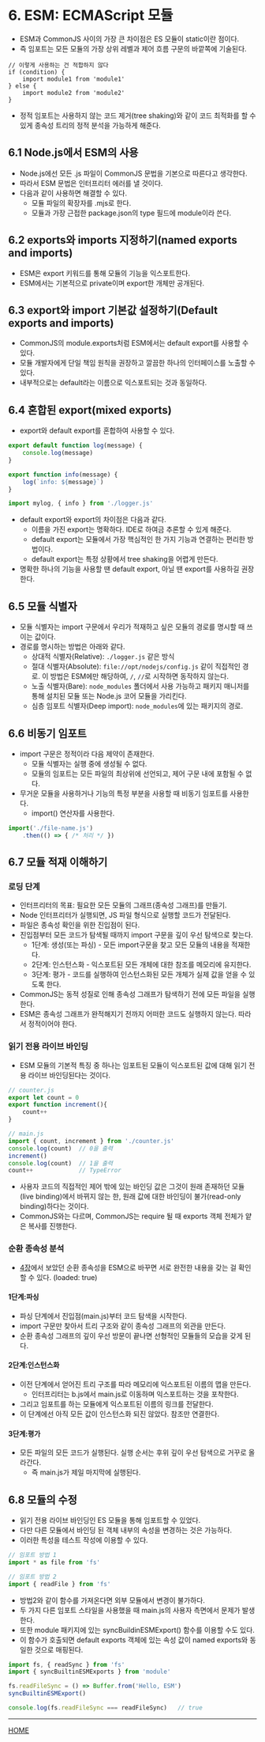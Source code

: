 # 6. ESM: ECMAScript 모듈

- ESM과 CommonJS 사이의 가장 큰 차이점은 ES 모듈이 static이란 점이다.
- 즉 임포트는 모든 모듈의 가장 상위 레벨과 제어 흐름 구문의 바깥쪽에 기술된다.

```
// 이렇게 사용하는 건 적합하지 않다
if (condition) {
    import module1 from 'module1'
} else {
    import module2 from 'module2'
}
```

- 정적 임포트는 사용하지 않는 코드 제거(tree shaking)와 같이 코드 최적화를 할 수 있게 종속성 트리의 정적 분석을 가능하게 해준다.

## 6.1 Node.js에서 ESM의 사용

- Node.js에선 모든 .js 파일이 CommonJS 문법을 기본으로 따른다고 생각한다.
- 따라서 ESM 문법은 인터프리터 에러를 낼 것이다.
- 다음과 같이 사용하면 해결할 수 있다.
    - 모듈 파일의 확장자를 .mjs로 한다.
    - 모듈과 가장 근접한 package.json의 type 필드에 module이라 쓴다.

## 6.2 exports와 imports 지정하기(named exports and imports)

- ESM은 export 키워드를 통해 모듈의 기능을 익스포트한다.
- ESM에서는 기본적으로 private이며 export한 개체만 공개된다.

## 6.3 export와 import 기본값 설정하기(Default exports and imports)

- CommonJS의 module.exports처럼 ESM에서는 default export를 사용할 수 있다.
- 모듈 개발자에게 단일 책임 원칙을 권장하고 깔끔한 하나의 인터페이스를 노출할 수 있다.
- 내부적으로는 default라는 이름으로 익스포트되는 것과 동일하다.

## 6.4 혼합된 export(mixed exports)

- export와 default export를 혼합하여 사용할 수 있다.

```js
export default function log(message) {
    console.log(message)
}

export function info(message) {
    log(`info: ${message}`)
}
```

```js
import mylog, { info } from './logger.js'
```

- default export와 export의 차이점은 다음과 같다.
    - 이름을 가진 export는 명확하다. IDE로 하여금 추론할 수 있게 해준다.
    - default export는 모듈에서 가장 핵심적인 한 가지 기능과 연결하는 편리한 방법이다.
    - default export는 특정 상황에서 tree shaking을 어렵게 만든다.
- 명확한 하나의 기능을 사용할 땐 default export, 아닐 땐 export를 사용하길 권장한다.

## 6.5 모듈 식별자

- 모듈 식별자는 import 구문에서 우리가 적재하고 싶은 모듈의 경로를 명시할 때 쓰이는 값이다.
- 경로를 명시하는 방법은 아래와 같다.
    - 상대적 식별자(Relative): `./logger.js` 같은 방식
    - 절대 식별자(Absolute): `file://opt/nodejs/config.js` 같이 직접적인 경로. 이 방법은 ESM에만 해당하여, `/`, `//`로 시작하면 동작하지 않는다.
    - 노출 식별자(Bare): `node_modules` 폴더에서 사용 가능하고 패키지 매니저를 통해 설치된 모듈 또는 Node.js 코어 모듈을 가리킨다.
    - 심층 임포트 식별자(Deep import): `node_modules`에 있는 패키지의 경로.

## 6.6 비동기 임포트

- import 구문은 정적이라 다음 제약이 존재한다.
    - 모듈 식별자는 실행 중에 생성될 수 없다.
    - 모듈의 임포트는 모든 파일의 최상위에 선언되고, 제어 구문 내에 포함될 수 없다.
- 무거운 모듈을 사용하거나 기능의 특정 부분을 사용할 때 비동기 임포트를 사용한다.
    - import() 연산자를 사용한다.

```js
import('./file-name.js')
    .then(() => { /* 처리 */ })
```

## 6.7 모듈 적재 이해하기

### 로딩 단계

- 인터프리터의 목표: 필요한 모든 모듈의 그래프(종속성 그래프)를 만들기.
- Node 인터프리터가 실행되면, JS 파일 형식으로 실행할 코드가 전달된다.
- 파일은 종속성 확인을 위한 진입점이 된다.
- 진입점부터 모든 코드가 탐색될 때까지 import 구문을 깊이 우선 탐색으로 찾는다.
    - 1단계: 생성(또는 파싱) - 모든 import구문을 찾고 모든 모듈의 내용을 적재한다.
    - 2단계: 인스턴스화 - 익스포트된 모든 개체에 대한 참조를 메모리에 유지한다.
    - 3단계: 평가 - 코드를 실행하여 인스턴스화된 모든 개체가 실제 값을 얻을 수 있도록 한다.
- CommonJS는 동적 성질로 인해 종속성 그래프가 탐색하기 전에 모든 파일을 실행한다.
- ESM은 종속성 그래프가 완적해지기 전까지 어떠한 코드도 실행하지 않는다. 따라서 정적이어야 한다.

### 읽기 전용 라이브 바인딩

- ESM 모듈의 기본적 특징 중 하나는 임포트된 모듈이 익스포트된 값에 대해 읽기 전용 라이브 바인딩된다는 것이다.

```js
// counter.js
export let count = 0
export function increment(){
    count++
}
```

```js
// main.js
import { count, increment } from './counter.js'
console.log(count)  // 0을 출력
increment()
console.log(count)  // 1을 출력
count++             // TypeError
```

- 사용자 코드의 직접적인 제어 밖에 있는 바인딩 값은 그것이 원래 존재하던 모듈(live binding)에서 바뀌지 않는 한, 원래 값에 대한 바인딩이 불가(read-only binding)하다는 것이다.
- CommonJS와는 다르며, CommonJS는 require 될 때 exports 객체 전체가 얕은 복사를 진행한다.

### 순환 종속성 분석

- [4장](./04.md)에서 보았던 순환 종속성을 ESM으로 바꾸면 서로 완전한 내용을 갖는 걸 확인할 수 있다. (loaded: true)

#### 1단계:파싱

- 파싱 단계에서 진입점(main.js)부터 코드 탐색을 시작한다.
- import 구문만 찾아서 트리 구조와 같이 종속성 그래프의 외관을 만든다.
- 순환 종속성 그래프의 깊이 우선 방문이 끝나면 선형적인 모듈들의 모습을 갖게 된다.

#### 2단계:인스턴스화

- 이전 단계에서 얻어진 트리 구조를 따라 메모리에 익스포트된 이름의 맵을 만든다.
    - 인터프리터는 b.js에서 main.js로 이동하며 익스포트하는 것을 포착한다.
- 그리고 임포트를 하는 모듈에게 익스포트된 이름의 링크를 전달한다.
- 이 단계에선 아직 모든 값이 인스턴스화 되진 않았다. 참조만 연결한다.

#### 3단계:평가

- 모든 파일의 모든 코드가 실행된다. 실행 순서는 후위 깊이 우선 탐색으로 거꾸로 올라간다.
    - 즉 main.js가 제일 마지막에 실행된다.

## 6.8 모듈의 수정

- 읽기 전용 라이브 바인딩인 ES 모듈을 통해 임포트할 수 있었다.
- 다만 다른 모듈에서 바인딩 된 객체 내부의 속성을 변경하는 것은 가능하다.
- 이러한 특성을 테스트 작성에 이용할 수 있다.

```js
// 임포트 방법 1
import * as file from 'fs'

// 임포트 방법 2
import { readFile } from 'fs'
```

- 방법2와 같이 함수를 가져온다면 외부 모듈에서 변경이 불가하다.
- 두 가지 다른 임포트 스타일을 사용했을 때 main.js의 사용자 측면에서 문제가 발생한다.
- 또한 module 패키지에 있는 syncBuildinESMExport() 함수를 이용할 수도 있다.
- 이 함수가 호출되면 default exports 객체에 있는 속성 값이 named exports와 동일한 것으로 매핑된다.

```js
import fs, { readSync } from 'fs'
import { syncBuiltinESMExports } from 'module'

fs.readFileSync = () => Buffer.from('Hello, ESM')
syncBuiltinESMExport()

console.log(fs.readFileSync === readFileSync)   // true
```

-----
[HOME](./index.md)
